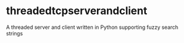 threadedtcpserverandclient
==========================

A threaded server and client written in Python supporting fuzzy search strings
